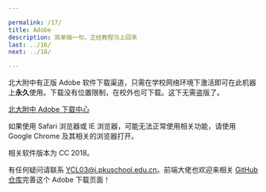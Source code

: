 ```yaml
---

permalink: /17/
title: Adobe
description: 简单插一句，正经教程马上回来
last: ../16/
next: ../18/

---
```


北大附中有正版 Adobe 软件下载渠道，只需在学校网络环境下激活即可在此机器上**永久**使用。下载没有位置限制，在校外也可下载。这下无需盗版了。


<a href="https://pkuschool.github.io/adobedl/" class=" btn red darken-3 white-text" target="_blank">北大附中 Adobe 下载中心</a>


如果使用 Safari 浏览器或 IE 浏览器，可能无法正常使用相关功能，请使用 Google Chrome 及其相关的浏览器打开。

相关软件版本为 CC 2018。

有任何疑问请联系 <YCL03@i.pkuschool.edu.cn>。前端大佬也欢迎来相关 [GitHub 仓库](https://github.com/pkuschool/adobedl)完善这个 Adobe 下载页面！